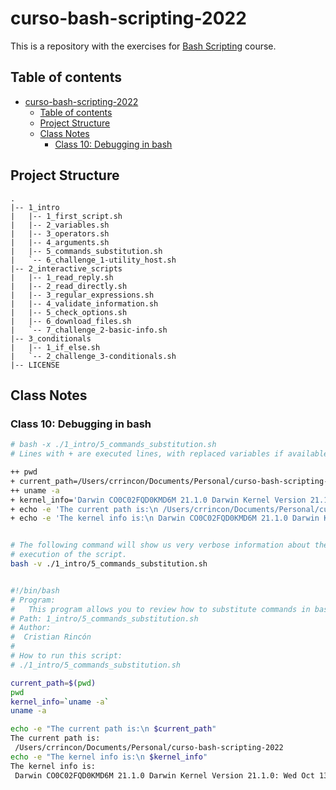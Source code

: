 # curso-bash-scripting-2022

This is a repository with the exercises for [Bash Scripting](https://platzi.com/cursos/bash-shell/) course.

## Table of contents

- [curso-bash-scripting-2022](#curso-bash-scripting-2022)
  - [Table of contents](#table-of-contents)
  - [Project Structure](#project-structure)
  - [Class Notes](#class-notes)
    - [Class 10: Debugging in bash](#class-10-debugging-in-bash)

## Project Structure

```console
.
|-- 1_intro
|   |-- 1_first_script.sh
|   |-- 2_variables.sh
|   |-- 3_operators.sh
|   |-- 4_arguments.sh
|   |-- 5_commands_substitution.sh
|   `-- 6_challenge_1-utility_host.sh
|-- 2_interactive_scripts
|   |-- 1_read_reply.sh
|   |-- 2_read_directly.sh
|   |-- 3_regular_expressions.sh
|   |-- 4_validate_information.sh
|   |-- 5_check_options.sh
|   |-- 6_download_files.sh
|   `-- 7_challenge_2-basic-info.sh
|-- 3_conditionals
|   |-- 1_if_else.sh
|   `-- 2_challenge_3-conditionals.sh
|-- LICENSE
```

## Class Notes

### Class 10: Debugging in bash

```bash
# bash -x ./1_intro/5_commands_substitution.sh
# Lines with + are executed lines, with replaced variables if available

++ pwd
+ current_path=/Users/crrincon/Documents/Personal/curso-bash-scripting-2022
++ uname -a
+ kernel_info='Darwin CO0C02FQD0KMD6M 21.1.0 Darwin Kernel Version 21.1.0: Wed Oct 13 17:33:23 PDT 2021; root:xnu-8019.41.5~1/RELEASE_X86_64 x86_64'
+ echo -e 'The current path is:\n /Users/crrincon/Documents/Personal/curso-bash-scripting-2022'
+ echo -e 'The kernel info is:\n Darwin CO0C02FQD0KMD6M 21.1.0 Darwin Kernel Version 21.1.0: Wed Oct 13 17:33:23 PDT 2021; root:xnu-8019.41.5~1/RELEASE_X86_64 x86_64'

```

```bash

# The following command will show us very verbose information about the 
# execution of the script.
bash -v ./1_intro/5_commands_substitution.sh


#!/bin/bash
# Program:
#   This program allows you to review how to substitute commands in bash.
# Path: 1_intro/5_commands_substitution.sh
# Author:
#  Cristian Rincón
#
# How to run this script:
# ./1_intro/5_commands_substitution.sh

current_path=$(pwd)
pwd
kernel_info=`uname -a`
uname -a

echo -e "The current path is:\n $current_path"
The current path is:
 /Users/crrincon/Documents/Personal/curso-bash-scripting-2022
echo -e "The kernel info is:\n $kernel_info"
The kernel info is:
 Darwin CO0C02FQD0KMD6M 21.1.0 Darwin Kernel Version 21.1.0: Wed Oct 13 17:33:23 PDT 2021; root:xnu-8019.41.5~1/RELEASE_X86_64 x86_64
```
